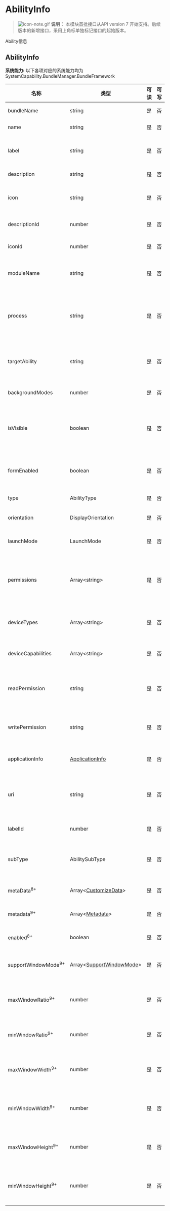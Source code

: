 # AbilityInfo



> ![icon-note.gif](public_sys-resources/icon-note.gif) **说明：**
> 本模块首批接口从API version 7 开始支持。后续版本的新增接口，采用上角标单独标记接口的起始版本。



Ability信息

## AbilityInfo

 **系统能力:** 以下各项对应的系统能力均为SystemCapability.BundleManager.BundleFramework

| 名称                  | 类型                                                     | 可读 | 可写 | 说明                                      |
| --------------------- | -------------------------------------------------------- | ---- | ---- | ----------------------------------------- |
| bundleName            | string                                                   | 是   | 否   | 应用包名                                  |
| name                  | string                                                   | 是   | 否   | Ability名称                               |
| label                 | string                                                   | 是   | 否   | Ability对用户显示的名称                   |
| description           | string                                                   | 是   | 否   | Ability的描述                             |
| icon                  | string                                                   | 是   | 否   | Ability的图标资源文件索引                 |
| descriptionId         | number                                                   | 是   | 否   | Ability的描述id                           |
| iconId                | number                                                   | 是   | 否   | Ability的图标id                           |
| moduleName            | string                                                   | 是   | 否   | Ability所属的HAP包的名称                  |
| process               | string                                                   | 是   | 否   | Ability的进程，如果不设置，默认为包的名称 |
| targetAbility         | string                                                   | 是   | 否   | 当前Ability重用的目标Ability              |
| backgroundModes       | number                                                   | 是   | 否   | 表示后台服务的类型                        |
| isVisible             | boolean                                                  | 是   | 否   | 判断Ability是否可以被其他应用调用         |
| formEnabled           | boolean                                                  | 是   | 否   | 判断Ability是否提供卡片能力               |
| type                  | AbilityType                                              | 是   | 否   | Ability类型                               |
| orientation           | DisplayOrientation                                       | 是   | 否   | Ability的显示模式                         |
| launchMode            | LaunchMode                                               | 是   | 否   | Ability的启动模式                         |
| permissions           | Array\<string>                                           | 是   | 否   | 被其他应用Ability调用时需要申请的权限集合 |
| deviceTypes           | Array\<string>                                           | 是   | 否   | Ability支持的设备类型                     |
| deviceCapabilities    | Array\<string>                                           | 是   | 否   | Ability需要的设备能力                     |
| readPermission        | string                                                   | 是   | 否   | 读取Ability数据所需的权限                 |
| writePermission       | string                                                   | 是   | 否   | 向Ability写数据所需的权限                 |
| applicationInfo       | [ApplicationInfo](js-apis-bundle-ApplicationInfo.md)     | 是   | 否   | 应用程序的配置信息                        |
| uri                   | string                                                   | 是   | 否   | 获取Ability的统一资源标识符（URI）        |
| labelId               | number                                                   | 是   | 否   | Ability的标签id                           |
| subType               | AbilitySubType                                           | 是   | 否   | Ability中枚举使用的模板的子类型           |
| metaData<sup>8+</sup> | Array\<[CustomizeData](js-apis-bundle-CustomizeData.md)> | 是   | 否   | ability的自定义信息                       |
| metadata<sup>9+</sup> | Array\<[Metadata](js-apis-bundle-Metadata.md)>           | 是   | 否   | ability的元信息                           |
| enabled<sup>8+</sup>  | boolean                                                  | 是   | 否   | ability是否可用                           |
| supportWindowMode<sup>9+</sup>  | Array\<[SupportWindowMode](js-apis-Bundle.md)> | 是   | 否   | ability支持的窗口模式                      |
| maxWindowRatio<sup>9+</sup>  | number                                            | 是   | 否   | ability支持的最大的窗口比例                      |
| minWindowRatio<sup>9+</sup>  | number                                            | 是   | 否   | ability支持的最小的窗口比                      |
| maxWindowWidth<sup>9+</sup>  | number                                            | 是   | 否   | ability支持的最大的窗口宽度                      |
| minWindowWidth<sup>9+</sup>  | number                                            | 是   | 否   | ability支持的最小的窗口宽度                      |
| maxWindowHeight<sup>9+</sup>  | number                                           | 是   | 否   | ability支持的最大的窗口高度                      |
| minWindowHeight<sup>9+</sup>  | number                                           | 是   | 否   | ability支持的最小的窗口高度                      |
